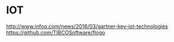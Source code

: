 # IOT

http://www.infoq.com/news/2016/03/gartner-key-iot-technologies
https://github.com/TIBCOSoftware/flogo
